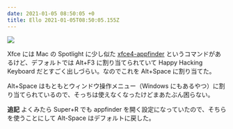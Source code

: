 ```yaml
---
date: 2021-01-05 08:50:05 +0
title: Ello 2021-01-05T08:50:05.155Z
---
```

![](https://assets1.ello.co/uploads/asset/attachment/12470648/ello-optimized-25c52352.jpg)

Xfce には Mac の Spotlight に少し似た [xfce4-appfinder](https://docs.xfce.org/xfce/xfce4-appfinder/usage) というコマンドがあるけど、デフォルトでは Alt+F3 に割り当てられていて Happy Hacking Keyboard だとすごく出しづらい。なのでこれを Alt+Space に割り当てた。

Alt+Space はもともとウィンドウ操作メニュー（Windows にもあるやつ）に割り当てられているので、そっちは使えなくなったけどまあたぶん困らない。

**追記**
よくみたら Super+R でも appfinder を開く設定になっていたので、そちらを使うことにして Alt-Space はデフォルトに戻した。

